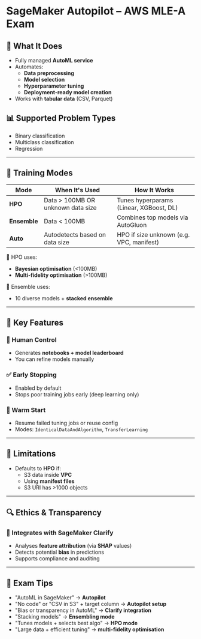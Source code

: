 # SageMaker Autopilot – AWS MLE-A Exam

## 🧠 What It Does

- Fully managed **AutoML service**
- Automates:
  - **Data preprocessing**
  - **Model selection**
  - **Hyperparameter tuning**
  - **Deployment-ready model creation**
- Works with **tabular data** (CSV, Parquet)

## 📊 Supported Problem Types

- Binary classification
- Multiclass classification
- Regression

---

## 🚀 Training Modes

| Mode      | When It's Used                          | How It Works                            |
|-----------|------------------------------------------|------------------------------------------|
| **HPO**   | Data > 100MB OR unknown data size        | Tunes hyperparams (Linear, XGBoost, DL)  |
| **Ensemble** | Data < 100MB                          | Combines top models via AutoGluon        |
| **Auto**  | Autodetects based on data size           | HPO if size unknown (e.g. VPC, manifest) |

🔹 HPO uses:
- **Bayesian optimisation** (<100MB)
- **Multi-fidelity optimisation** (>100MB)

🔹 Ensemble uses:
- 10 diverse models + **stacked ensemble**

---

## 🧪 Key Features

### 🧠 Human Control
- Generates **notebooks + model leaderboard**
- You can refine models manually

### ✅ Early Stopping
- Enabled by default
- Stops poor training jobs early (deep learning only)

### 🔁 Warm Start
- Resume failed tuning jobs or reuse config
- Modes: `IdenticalDataAndAlgorithm`, `TransferLearning`

---

## 🛑 Limitations

- Defaults to **HPO** if:
  - S3 data inside **VPC**
  - Using **manifest files**
  - S3 URI has >1000 objects

---

## 🔍 Ethics & Transparency

### 🧩 Integrates with SageMaker Clarify
- Analyses **feature attribution** (via **SHAP** values)
- Detects potential **bias** in predictions
- Supports compliance and auditing

---

## 🧠 Exam Tips

- "AutoML in SageMaker" → **Autopilot**
- "No code" or "CSV in S3" + target column → **Autopilot setup**
- "Bias or transparency in AutoML" → **Clarify integration**
- "Stacking models" → **Ensembling mode**
- "Tunes models + selects best algo" → **HPO mode**
- "Large data + efficient tuning" → **multi-fidelity optimisation**
